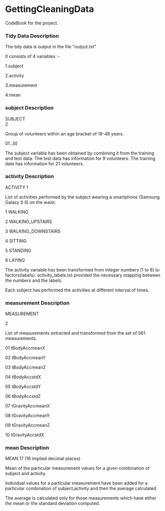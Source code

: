 GettingCleaningData
===================

CodeBook for the project.


### Tidy Data Description 

The tidy data is output in the file "output.txt"

It consists of 4 variables :-

1.subject

2.activity

3.measurement

4.mean


### subject Description
SUBJECT    
2

Group of volunteers within an age bracket of 19-48 years.

01..30

The subject variable has been obtained by combining it from the training and test data.
The test data has information for  9 volunteers.
The training data has information for 21 volunteers.

### activity Description
ACTIVITY
1

List of activities performed by the subject wearing a smartphone (Samsung Galaxy S II) on the waist.

1 WALKING

2 WALKING_UPSTAIRS

3 WALKING_DOWNSTAIRS

4 SITTING

5 STANDING

6 LAYING


The activity variable has been transformed from integer numbers (1 to 6) to factors(labels).
activity_labels.txt provided the necessary mapping between the numbers and the labels.

Each subject has performed the activities at different interval of times.

### measurement Description
MEASUREMENT

2

List of measurements extracted and transformed from the set of 561 measurements.

01 tBodyAccmeanX

02 tBodyAccmeanY

03 tBodyAccmeanZ

04 tBodyAccstdX

05 tBodyAccstdY

06 tBodyAccstdZ

07 tGravityAccmeanX

08 tGravityAccmeanY

09 tGravityAccmeanZ

10 tGravityAccstdX





### mean Description

MEAN
17   (16 implied decimal places)

Mean of the particular measurement values for a given combination of subject and activity.

Individual  values for a particular measurement have been added for a particular combination of subject,activity
and then the average calculated.

The average is calculated only for those measurements which have either the mean or the standard deviation computed.
